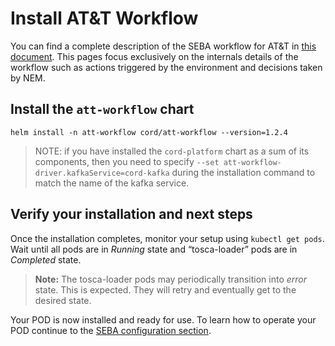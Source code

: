 # Install AT&T Workflow

You can find a complete description of the SEBA workflow for AT&T in [this document](https://docs.google.com/document/d/1nou2c8AsRzhaDJmA_eYvFgd0Y33KiCsioveU77AOVCI/edit#heading=h.x73smxj2xaib). This pages focus exclusively on the internals details of the workflow such as actions triggered by the environment and decisions taken by NEM.

## Install the `att-workflow` chart

```shell
helm install -n att-workflow cord/att-workflow --version=1.2.4
```

> NOTE: if you have installed the `cord-platform` chart as a sum of its components,
> then you need to specify `--set att-workflow-driver.kafkaService=cord-kafka`
> during the installation command to match the name of the kafka service.

## Verify your installation and next steps

Once the installation completes, monitor your setup using `kubectl get pods`.
Wait until all pods are in *Running* state and “tosca-loader” pods are in *Completed* state.

>**Note:** The tosca-loader pods may periodically transition into *error* state. This is expected. They will retry and eventually get to the desired state.

Your POD is now installed and ready for use. To learn how to operate your POD continue to the [SEBA configuration section](../configuration.md).
